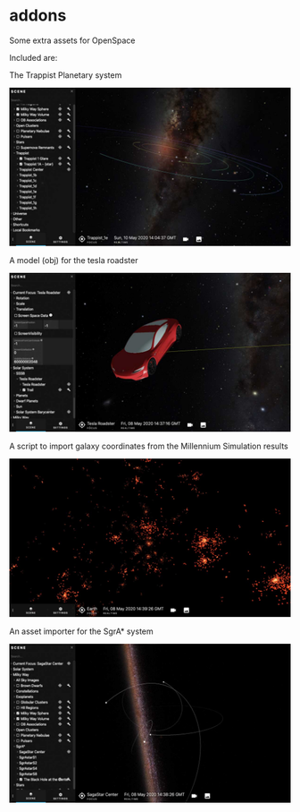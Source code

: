 # addons

Some extra assets for OpenSpace


Included are:

The Trappist Planetary system

![trappist overview](trappist/screenshots/trappistsystem.jpg)

A model (obj) for the tesla roadster

![tesla roadster model](teslaroadster/screenshots/teslaroadster.jpg)

A script to import galaxy coordinates from the Millennium Simulation results

![millenniumsimulation](millennium-simulation/screenshots/millenniumsimulation.jpg)

An asset importer for the SgrA* system

![SgrA*](SgrA-star/screenshots/sgrastar.jpg)
